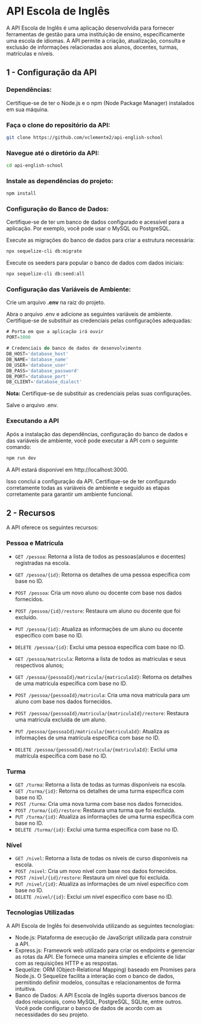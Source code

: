 # API Escola de Inglês

A API Escola de Inglês é uma aplicação desenvolvida para fornecer ferramentas de
gestão para uma instituição de ensino, especificamente uma escola de idiomas. A
API permite a criação, atualização, consulta e exclusão de informações
relacionadas aos alunos, docentes, turmas, matrículas e níveis.

## **1 - Configuração da API**

### **Dependências:**

Certifique-se de ter o Node.js e o npm (Node Package Manager) instalados em sua
máquina.

### **Faça o clone do repositório da API:**

```bash
git clone https://github.com/vclemente2/api-english-school
```

### **Navegue até o diretório da API:**

```bash
cd api-english-school
```

### **Instale as dependências do projeto:**

```bash
npm install
```

### **Configuração do Banco de Dados:**

Certifique-se de ter um banco de dados configurado e acessível para a aplicação.
Por exemplo, você pode usar o MySQL ou PostgreSQL.

Execute as migrações do banco de dados para criar a estrutura necessária:

```bash
npx sequelize-cli db:migrate
```

Execute os seeders para popular o banco de dados com dados iniciais:

```bash
npx sequelize-cli db:seed:all
```

### **Configuração das Variáveis de Ambiente:**

Crie um arquivo **.env** na raiz do projeto.

Abra o arquivo .env e adicione as seguintes variáveis de ambiente. Certifique-se
de substituir as credenciais pelas configurações adequadas:

```Javascript
# Porta em que a aplicação irá ouvir
PORT=3000

# Credenciais do banco de dados de desenvolvimento
DB_HOST='database_host'
DB_NAME='database_name'
DB_USER='database_user'
DB_PASS='database_password'
DB_PORT='database_port'
DB_CLIENT='database_dialect'
```

**Nota:** Certifique-se de substituir as credenciais pelas suas configurações.

Salve o arquivo .env.

### **Executando a API**

Após a instalação das dependências, configuração do banco de dados e das
variáveis de ambiente, você pode executar a API com o seguinte comando:

```bash
npm run dev
```

A API estará disponível em http://localhost:3000.

Isso conclui a configuração da API. Certifique-se de ter configurado
corretamente todas as variáveis de ambiente e seguido as etapas corretamente
para garantir um ambiente funcional.

## **2 - Recursos**

A API oferece os seguintes recursos:

### Pessoa e Matrícula

- `GET /pessoa`: Retorna a lista de todos as pessoas(alunos e docentes)
  registradas na escola.
- `GET /pessoa/{id}`: Retorna os detalhes de uma pessoa específica com base no
  ID.
- `POST /pessoa`: Cria um novo aluno ou docente com base nos dados fornecidos.
- `POST /pessoa/{id}/restore`: Restaura um aluno ou docente que foi excluído.
- `PUT /pessoa/{id}`: Atualiza as informações de um aluno ou docente específico
  com base no ID.
- `DELETE /pessoa/{id}`: Exclui uma pessoa específica com base no ID.

- `GET /pessoa/matricula`: Retorna a lista de todos as matriculas e seus
  respectivos alunos;
- `GET /pessoa/{pessoaId}/matricula/{matriculaId}`: Retorna os detalhes de uma
  matricula específica com base no ID.
- `POST /pessoa/{pessoaId}/matricula`: Cria uma nova matrícula para um aluno com
  base nos dados fornecidos.
- `POST /pessoa/{pessoaId}/matricula/{matriculaId}/restore`: Restaura uma
  matrícula excluída de um aluno.
- `PUT /pessoa/{pessoaId}/matricula/{matriculaId}`: Atualiza as informações de
  uma matrícula específica com base no ID.
- `DELETE /pessoa/{pessoaId}/matricula/{matriculaId}`: Exclui uma matrícula
  específica com base no ID.

### Turma

- `GET /turma`: Retorna a lista de todas as turmas disponíveis na escola.
- `GET /turma/{id}`: Retorna os detalhes de uma turma específica com base no ID.
- `POST /turma`: Cria uma nova turma com base nos dados fornecidos.
- `POST /turma/{id}/restore`: Restaura uma turma que foi excluída.
- `PUT /turma/{id}`: Atualiza as informações de uma turma específica com base no
  ID.
- `DELETE /turma/{id}`: Exclui uma turma específica com base no ID.

### Nível

- `GET /nivel`: Retorna a lista de todas os níveis de curso disponíveis na
  escola.
- `POST /nivel`: Cria um novo nível com base nos dados fornecidos.
- `POST /nivel/{id}/restore`: Restaura um nível que foi excluída.
- `PUT /nivel/{id}`: Atualiza as informações de um nível específico com base no
  ID.
- `DELETE /nivel/{id}`: Exclui um nível específico com base no ID.

### Tecnologias Utilizadas

A API Escola de Inglês foi desenvolvida utilizando as seguintes tecnologias:

- Node.js: Plataforma de execução de JavaScript utilizada para construir a API.
- Express.js: Framework web utilizado para criar os endpoints e gerenciar as
  rotas da API. Ele fornece uma maneira simples e eficiente de lidar com as
  requisições HTTP e as respostas.
- Sequelize: ORM (Object-Relational Mapping) baseado em Promises para Node.js. O
  Sequelize facilita a interação com o banco de dados, permitindo definir
  modelos, consultas e relacionamentos de forma intuitiva.
- Banco de Dados: A API Escola de Inglês suporta diversos bancos de dados
  relacionais, como MySQL, PostgreSQL, SQLite, entre outros. Você pode
  configurar o banco de dados de acordo com as necessidades do seu projeto.
